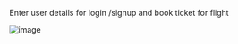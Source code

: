 Enter user details for login /signup and book ticket for flight 

![image](https://github.com/555creative/Air_Ticket_Booking/assets/119433589/1a1c385b-1125-47ff-b5e7-f5557b96d3b4)
